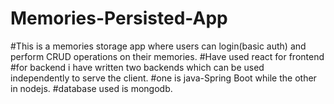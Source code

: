 # Memories-Persisted-App
#This is a memories storage app where users can login(basic auth) and perform CRUD operations on their memories.
#Have used react for frontend
#for backend i have written two backends which can be used independently to serve the client.
#one is java-Spring Boot while the other in nodejs.
#database used is mongodb.
